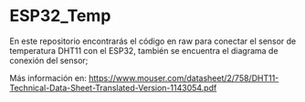 # ESP32_Temp
En este repositorio encontrarás el código en raw para conectar el sensor de temperatura DHT11 con el ESP32, también se encuentra el diagrama de conexión del sensor;


Más información en:
https://www.mouser.com/datasheet/2/758/DHT11-Technical-Data-Sheet-Translated-Version-1143054.pdf
